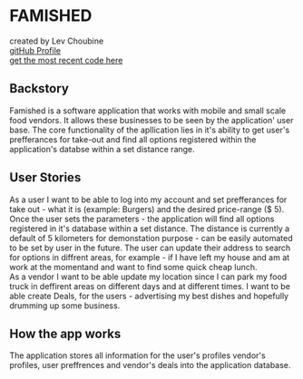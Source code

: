 # FAMISHED
created by Lev Choubine <br/>
[gitHub Profile](https://github.com/lev-choubine)<br/>
[get the most recent code here](https://github.com/lev-choubine/Famished-test-two-users)<br/>


## Backstory
Famished is a software application that works with mobile and small scale food vendors. It allows these businesses to be seen by the application' user base. The core functionality of the apllication lies in it's ability to get user's prefferances for take-out and find all options registered within the application's databse within a set distance range.

## User Stories
As a user I want to be able to log into my account and set prefferances for take out - what it is (example: Burgers) and the desired price-range ($ 5). Once the user sets the parameters - the application will find all options registered in it's database within a set distance. The distance is currently a default of 5 kilometers for demonstation purpose - can be easily automated to be set by user in the future.  The user can update their address to search for options in diffrent areas, for example - if I have left my house and am at work at the momentand and want to find some quick cheap lunch.<br/>
As a vendor I want to be able update my location since I can park my food truck in deffirent areas on different days and at different times. I want to be able create Deals, for the users - advertising my best dishes and hopefully drumming up some business.

## How the app works
The application stores all information for the user's profiles vendor's profiles, user preffrences and vendor's deals into the application database. 
